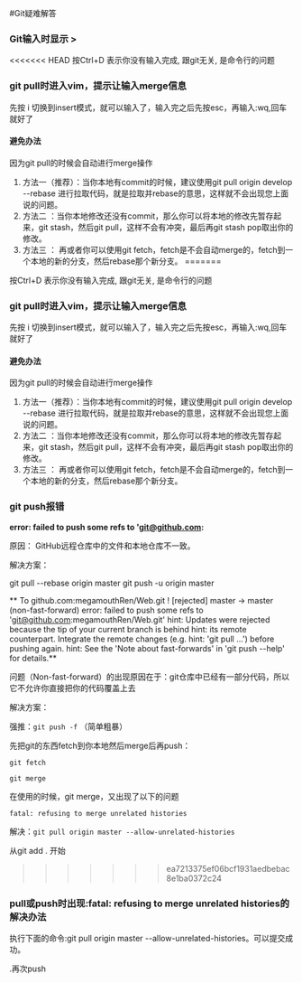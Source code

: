 #Git疑难解答
### Git输入时显示 >
<<<<<<< HEAD
  按Ctrl+D   表示你没有输入完成, 跟git无关, 是命令行的问题
### git pull时进入vim，提示让输入merge信息
  先按 i 切换到insert模式，就可以输入了，输入完之后先按esc，再输入:wq,回车就好了
#### 避免办法
  因为git pull的时候会自动进行merge操作
1. 方法一（推荐）：当你本地有commit的时候，建议使用git pull origin develop --rebase 进行拉取代码，就是拉取并rebase的意思，这样就不会出现您上面说的问题。
2. 方法二 ：当你本地修改还没有commit，那么你可以将本地的修改先暂存起来，git stash，然后git pull，这样不会有冲突，最后再git stash pop取出你的修改。
3. 方法三 ： 再或者你可以使用git fetch，fetch是不会自动merge的，fetch到一个本地的新的分支，然后rebase那个新分支。
=======

  按Ctrl+D   表示你没有输入完成, 跟git无关, 是命令行的问题

### git pull时进入vim，提示让输入merge信息

  先按 i 切换到insert模式，就可以输入了，输入完之后先按esc，再输入:wq,回车就好了

#### 避免办法

  因为git pull的时候会自动进行merge操作

1. 方法一（推荐）：当你本地有commit的时候，建议使用git pull origin develop --rebase 进行拉取代码，就是拉取并rebase的意思，这样就不会出现您上面说的问题。
2. 方法二 ：当你本地修改还没有commit，那么你可以将本地的修改先暂存起来，git stash，然后git pull，这样不会有冲突，最后再git stash pop取出你的修改。
3. 方法三 ： 再或者你可以使用git fetch，fetch是不会自动merge的，fetch到一个本地的新的分支，然后rebase那个新分支。

### git push报错

**error: failed to push some refs to 'git@github.com:**

原因： 
GitHub远程仓库中的文件和本地仓库不一致。

解决方案：

 git pull --rebase origin master
 git push -u origin master

** To github.com:megamouthRen/Web.git
 ! [rejected]        master -> master (non-fast-forward)
error: failed to push some refs to 'git@github.com:megamouthRen/Web.git'
hint: Updates were rejected because the tip of your current branch is behind
hint: its remote counterpart. Integrate the remote changes (e.g.
hint: 'git pull ...') before pushing again.
hint: See the 'Note about fast-forwards' in 'git push --help' for details.**

问题（Non-fast-forward）的出现原因在于：git仓库中已经有一部分代码，所以它不允许你直接把你的代码覆盖上去

解决方案：

强推：`git push -f` （简单粗暴）

先把git的东西fetch到你本地然后merge后再push：

``git fetch``

``git merge``

在使用的时候，git merge，又出现了以下的问题

``fatal: refusing to merge unrelated histories``

解决：`git pull origin master --allow-unrelated-histories `

从git add . 开始
>>>>>>> ea7213375ef06bcf1931aedbebac8e1ba0372c24

### pull或push时出现:fatal: refusing to merge unrelated histories的解决办法

执行下面的命令:git pull origin master --allow-unrelated-histories。可以提交成功。

.再次push

